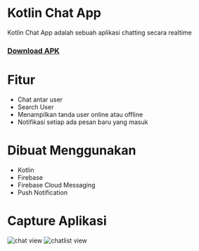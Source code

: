 # Kotlin Chat App
Kotlin Chat App adalah sebuah aplikasi chatting secara realtime 
 ### <a href="https://drive.google.com/file/d/1tSsK-j2vtjoKuLwdnactpGj8nDF8ZPxp/view?usp=sharing">Download APK</a>

# Fitur
* Chat antar user
* Search User
* Menampilkan tanda user online atau offline
* Notifikasi setiap ada pesan baru yang masuk

# Dibuat Menggunakan
* Kotlin
* Firebase 
* Firebase Cloud Messaging
* Push Notification

# Capture Aplikasi
![chat view](https://user-images.githubusercontent.com/36475127/83422125-43812780-a453-11ea-86e7-ce6c292ff4e7.jpg)
![chatlist view](https://user-images.githubusercontent.com/36475127/83422130-454aeb00-a453-11ea-8bcc-358aca43fd46.jpg)








